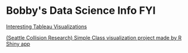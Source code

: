 # Bobby's Data Science Info FYI





[Interesting Tableau Visualizations](tableau_port/tableau_port.md)

[(Seattle Collision Research) Simple Class visualization project made by R Shiny app](https://bobbydyr.shinyapps.io/project-AC2-traffic/)
